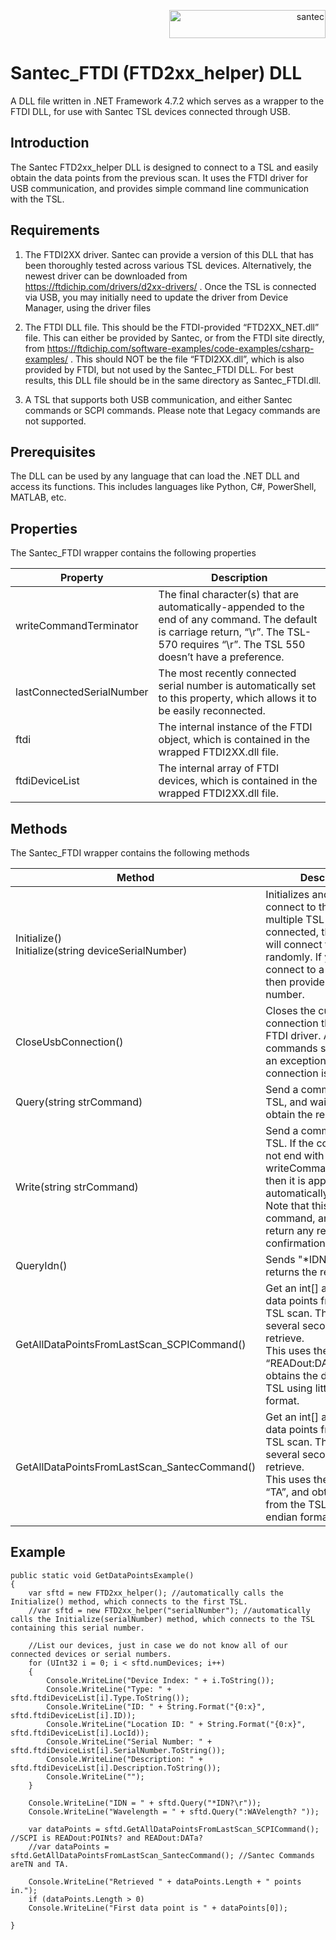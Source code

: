 <p align="right"> <a href="https://www.santec.com/jp/" target="_blank" rel="noreferrer"> <img src="https://www.santec.com/dcms_media/image/common_logo01.png" alt="santec" 
  width="250" height="45"/> </a> </p>


<h1>Santec_FTDI (FTD2xx_helper) DLL</h1>

A DLL file written in .NET Framework 4.7.2 which serves as a wrapper to the FTDI DLL, for use with Santec TSL devices connected through USB. 


<h2>Introduction</h2>

The Santec FTD2xx_helper DLL is designed to connect to a TSL and easily obtain the data points from the previous scan. It uses the FTDI driver for USB communication, and provides simple command line communication with the TSL.


<h2>Requirements</h2>

   1) The FTDI2XX driver. Santec can provide a version of this DLL that has been thoroughly tested across various TSL devices. Alternatively, the newest driver can be downloaded from https://ftdichip.com/drivers/d2xx-drivers/ . Once the TSL is connected via USB, you may initially need to update the driver from Device Manager, using the driver files

   2) The FTDI DLL file. This should be the FTDI-provided “FTD2XX_NET.dll” file. This can either be provided by Santec, or from the FTDI site directly, from https://ftdichip.com/software-examples/code-examples/csharp-examples/ . This should NOT be the file “FTDI2XX.dll”, which is also provided by FTDI, but not used by the Santec_FTDI DLL.  For best results, this DLL file should be in the same directory as Santec_FTDI.dll. 

   3) A TSL that supports both USB communication, and either Santec commands or SCPI commands. Please note that Legacy commands are not supported. 


<h2>Prerequisites</h2>

The DLL can be used by any language that can load the .NET DLL and access its functions. This includes languages like Python, C#, PowerShell, MATLAB, etc. 


<h2>Properties</h2>

The Santec_FTDI wrapper contains the following properties

|Property|Description|
|---|---|
|writeCommandTerminator | The final character(s) that are automatically-appended to the end of any command. The default is carriage return, “\r”. The TSL-570 requires “\r”. The TSL 550 doesn’t have a preference.|
|lastConnectedSerialNumber | The most recently connected serial number is automatically set to this property, which allows it to be easily reconnected.|
|ftdi | The internal instance of the FTDI object, which is contained in the wrapped FTDI2XX.dll file. |
|ftdiDeviceList | The internal array of FTDI devices, which is contained in the wrapped FTDI2XX.dll file. |


<h2>Methods</h2>

The Santec_FTDI wrapper contains the following methods

|Method|Description|
|---|---|
|Initialize()<br />Initialize(string deviceSerialNumber) | Initializes and attempts to connect to the TSL. If multiple TSL devices are connected, then Initialize() will connect to one randomly. If you need to connect to a specific TSL, then provide the serial number. <br/> |If the connection fails for any reason, then an exception is thrown.|
|CloseUsbConnection() | Closes the current USB connection through the FTDI driver. Any future commands sent will throw an exception, as the connection is closed.|
|Query(string strCommand) | Send a command to the TSL, and wait for and obtain the response. |
|Write(string strCommand) | Send a command to the TSL. If the command does not end with the writeCommandTerminator, then it is appended automatically. <br />Note that this only sends a command, and does not return any result or confirmation. |
|QueryIdn() | Sends "*IDN?" and returns the response.|
|GetAllDataPointsFromLastScan_SCPICommand() | Get an int[] array of all data points from the last TSL scan. This may take several seconds to retrieve. <br /> This uses the command “READout:DATa?”, and obtains the data from the TSL using little endian format. |
|GetAllDataPointsFromLastScan_SantecCommand() | Get an int[] array of all data points from the last TSL scan. This may take several seconds to retrieve. <br />This uses the command “TA”, and obtains the data from the TSL using big endian format.|


<h2>Example</h2>

```
public static void GetDataPointsExample()
{
    var sftd = new FTD2xx_helper(); //automatically calls the Initialize() method, which connects to the first TSL.
    //var sftd = new FTD2xx_helper("serialNumber"); //automatically calls the Initialize(serialNumber) method, which connects to the TSL containing this serial number.

    //List our devices, just in case we do not know all of our connected devices or serial numbers.
    for (UInt32 i = 0; i < sftd.numDevices; i++)
    {
        Console.WriteLine("Device Index: " + i.ToString());
        Console.WriteLine("Type: " + sftd.ftdiDeviceList[i].Type.ToString());
        Console.WriteLine("ID: " + String.Format("{0:x}", sftd.ftdiDeviceList[i].ID));
        Console.WriteLine("Location ID: " + String.Format("{0:x}", sftd.ftdiDeviceList[i].LocId));
        Console.WriteLine("Serial Number: " + sftd.ftdiDeviceList[i].SerialNumber.ToString());
        Console.WriteLine("Description: " + sftd.ftdiDeviceList[i].Description.ToString());
        Console.WriteLine("");
    }

    Console.WriteLine("IDN = " + sftd.Query("*IDN?\r"));
    Console.WriteLine("Wavelength = " + sftd.Query(":WAVelength? "));

    var dataPoints = sftd.GetAllDataPointsFromLastScan_SCPICommand(); //SCPI is READout:POINts? and READout:DATa?
    //var dataPoints = sftd.GetAllDataPointsFromLastScan_SantecCommand(); //Santec Commands areTN and TA. 

    Console.WriteLine("Retrieved " + dataPoints.Length + " points in.");
    if (dataPoints.Length > 0)
    Console.WriteLine("First data point is " + dataPoints[0]);

}
```

